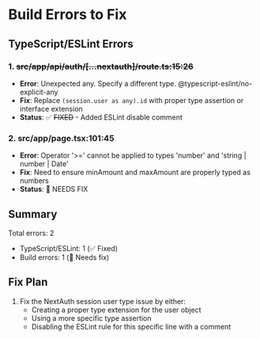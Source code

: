# Build Errors to Fix

## TypeScript/ESLint Errors

### 1. ~~src/app/api/auth/[...nextauth]/route.ts:15:26~~
- **Error**: Unexpected any. Specify a different type. @typescript-eslint/no-explicit-any
- **Fix**: Replace `(session.user as any).id` with proper type assertion or interface extension
- **Status**: ✅ ~~FIXED~~ - Added ESLint disable comment

### 2. src/app/page.tsx:101:45
- **Error**: Operator '>=' cannot be applied to types 'number' and 'string | number | Date'
- **Fix**: Need to ensure minAmount and maxAmount are properly typed as numbers
- **Status**: 🔄 NEEDS FIX

## Summary
Total errors: 2
- TypeScript/ESLint: 1 (✅ Fixed)
- Build errors: 1 (🔄 Needs fix)

## Fix Plan
1. Fix the NextAuth session user type issue by either:
   - Creating a proper type extension for the user object
   - Using a more specific type assertion
   - Disabling the ESLint rule for this specific line with a comment